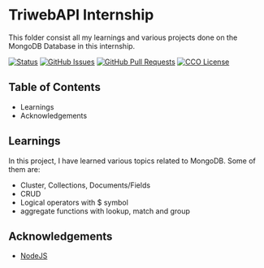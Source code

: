# TriwebAPI Internship
This folder consist all my learnings and various projects done on the MongoDB Database in this internship.

[![Status](https://img.shields.io/badge/status-active-success.svg)](https://github.com/RAHULKUMAR092/TriwebAPI-Learning/) [![GitHub Issues](https://img.shields.io/github/issues/RAHULKUMAR092/TriwebAPI-Learning.svg)](https://github.com/RAHULKUMAR092/TriwebAPI-Learning/issues) [![GitHub Pull Requests](https://img.shields.io/github/issues-pr/RAHULKUMAR092/TriwebAPI-Learning.svg)](https://github.com/RAHULKUMAR092/TriwebAPI-Learning/pulls) [![CCO License](https://img.shields.io/badge/license-CCO-yellow.svg)](https://creativecommons.org/publicdomain/zero/1.0/)

## Table of Contents

 - Learnings
 - Acknowledgements

## Learnings

In this project, I have learned various topics related to MongoDB. Some of them are:

- Cluster, Collections, Documents/Fields
- CRUD 
- Logical operators with $ symbol
- aggregate functions with lookup, match and group
  

## Acknowledgements

 - [NodeJS](https://github.com/RAHULKUMAR092/TriwebAPI-Learning/tree/main/NodeJs)

